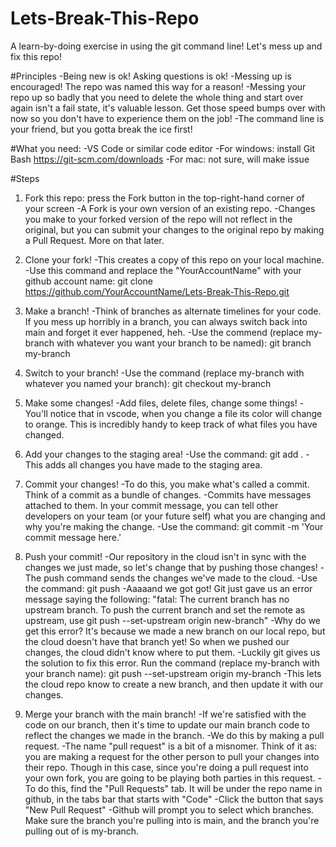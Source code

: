 # Lets-Break-This-Repo
A learn-by-doing exercise in using the git command line! Let's mess up and fix this repo!

#Principles
-Being new is ok! Asking questions is ok!
-Messing up is encouraged! The repo was named this way for a reason!
-Messing your repo up so badly that you need to delete the whole thing and start over again isn't a fail state, it's valuable lesson. Get those speed bumps over with now so you don't have to experience them on the job!
-The command line is your friend, but you gotta break the ice first!

#What you need:
-VS Code or similar code editor
-For windows: install Git Bash https://git-scm.com/downloads
-For mac: not sure, will make issue

#Steps
1. Fork this repo: press the Fork button in the top-right-hand corner of your screen
-A Fork is your own version of an existing repo.
-Changes you make to your forked version of the repo will not reflect in the original, but you can submit your changes to the original repo by making a Pull Request. More on that later.

2. Clone your fork!
-This creates a copy of this repo on your local machine.
-Use this command and replace the "YourAccountName" with your github account name: git clone https://github.com/YourAccountName/Lets-Break-This-Repo.git

3. Make a branch!
-Think of branches as alternate timelines for your code. If you mess up horribly in a branch, you can always switch back into main and forget it ever happened, heh.
-Use the commend (replace my-branch with whatever you want your branch to be named): git branch my-branch

4. Switch to your branch!
-Use the command (replace my-branch with whatever you named your branch): git checkout my-branch

5. Make some changes!
-Add files, delete files, change some things!
-You'll notice that in vscode, when you change a file its color will change to orange. This is incredibly handy to keep track of what files you have changed.

6. Add your changes to the staging area!
-Use the command: git add .
-This adds all changes you have made to the staging area.

7. Commit your changes!
-To do this, you make what's called a commit. Think of a commit as a bundle of changes.
-Commits have messages attached to them. In your commit message, you can tell other developers on your team (or your future self) what you are changing and why you're making the change.
-Use the command: git commit -m 'Your commit message here.'

8. Push your commit!
-Our repository in the cloud isn't in sync with the changes we just made, so let's change that by pushing those changes!
-The push command sends the changes we've made to the cloud.
-Use the command: git push
-Aaaaand we got got! Git just gave us an error message saying the following: 
"fatal: The current branch has no upstream branch.
To push the current branch and set the remote as upstream, use
git push --set-upstream origin new-branch"
-Why do we get this error? It's because we made a new branch on our local repo, but the cloud doesn't have that branch yet! So when we pushed our changes, the cloud didn't know where to put them.
-Luckily git gives us the solution to fix this error. Run the command (replace my-branch with your branch name): git push --set-upstream origin my-branch
-This lets the cloud repo know to create a new branch, and then update it with our changes.

9. Merge your branch with the main branch!
-If we're satisfied with the code on our branch, then it's time to update our main branch code to reflect the changes we made in the branch.
-We do this by making a pull request.
-The name "pull request" is a bit of a misnomer. Think of it as: you are making a request for the other person to pull your changes into their repo. Though in this case, since you're doing a pull request into your own fork, you are going to be playing both parties in this request.
-To do this, find the "Pull Requests" tab. It will be under the repo name in github, in the tabs bar that starts with "Code"
-Click the button that says "New Pull Request"
-Github will prompt you to select which branches. Make sure the branch you're pulling into is main, and the branch you're pulling out of is my-branch.
